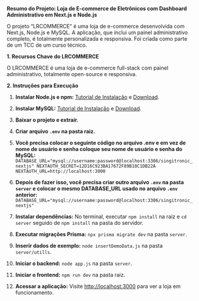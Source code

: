 **Resumo do Projeto: Loja de E-commerce de Eletrônicos com Dashboard Administrativo em Next.js e Node.js**

O projeto “LRCOMMERCE” é uma loja de e-commerce desenvolvida com Next.js, Node.js e MySQL. A aplicação, que inclui um painel administrativo completo, é totalmente personalizada e responsiva. Foi criada como parte de um TCC de um curso técnico.

**1. Recursos Chave do LRCOMMERCE**

O LRCOMMERCE é uma loja de e-commerce full-stack com painel administrativo, totalmente open-source e responsiva.

**2. Instruções para Execução**

1. **Instalar Node.js e npm:** [Tutorial de Instalação](https://www.youtube.com/watch?v=4FAtFwKVhn0) e [Download](https://nodejs.org/en).
2. **Instalar MySQL:** [Tutorial de Instalação](https://www.youtube.com/watch?v=BxdSUGBs0gM&t=212s) e [Download](https://dev.mysql.com/downloads/installer/).
3. **Baixar o projeto e extrair.**
4. **Criar arquivo `.env` na pasta raiz.**
5. **Você precisa colocar o seguinte código no arquivo .env e em vez de nome de usuário e senha coloque seu nome de usuário e senha do MySQL:**
  `DATABASE_URL="mysql://username:password@localhost:3306/singitronic_nextjs"
  NEXTAUTH_SECRET=12D16C923BA17672F89B18C1DB22A
  NEXTAUTH_URL=http://localhost:3000`

6. **Depois de fazer isso, você precisa criar outro arquivo `.env` na pasta `server` e colocar o mesmo DATABASE_URL usado no arquivo `.env` anterior:**
   `DATABASE_URL="mysql://username:password@localhost:3306/singitronic_nextjs"`
   
8. **Instalar dependências:** No terminal, executar `npm install` na raiz e `cd server` seguido de `npm install` na pasta do servidor.
9. **Executar migrações Prisma:** `npx prisma migrate dev` na pasta `server`.
10. **Inserir dados de exemplo:** `node insertDemoData.js` na pasta `server/utills`.
11. **Iniciar o backend:** `node app.js` na pasta `server`.
12. **Iniciar o frontend:** `npm run dev` na pasta raiz.
13. **Acessar a aplicação:** Visite [http://localhost:3000](http://localhost:3000) para ver a loja em funcionamento.

